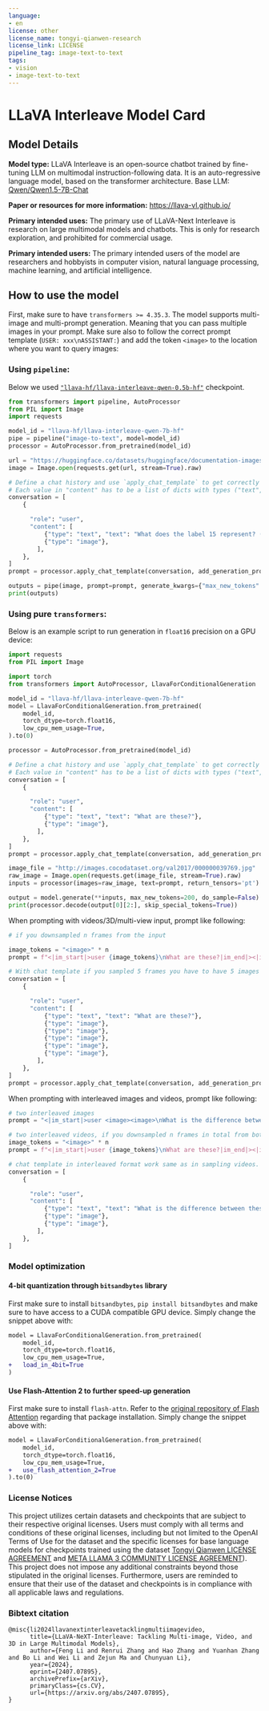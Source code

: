 ```yaml
---
language:
- en
license: other
license_name: tongyi-qianwen-research
license_link: LICENSE
pipeline_tag: image-text-to-text
tags:
- vision
- image-text-to-text
---
```


# LLaVA Interleave Model Card

## Model Details


**Model type:**
LLaVA Interleave is an open-source chatbot trained by fine-tuning LLM on multimodal instruction-following data. It is an auto-regressive language model, based on the transformer architecture. 
Base LLM: [Qwen/Qwen1.5-7B-Chat](https://huggingface.co/Qwen/Qwen1.5-0.5B-Chat)

**Paper or resources for more information:**
https://llava-vl.github.io/

**Primary intended uses:** 
The primary use of LLaVA-Next Interleave is research on large multimodal models and chatbots. This is only for research exploration, and prohibited for commercial usage.

**Primary intended users:** 
The primary intended users of the model are researchers and hobbyists in computer vision, natural language processing, machine learning, and artificial intelligence.


## How to use the model

First, make sure to have `transformers >= 4.35.3`. 
The model supports multi-image and multi-prompt generation. Meaning that you can pass multiple images in your prompt. Make sure also to follow the correct prompt template (`USER: xxx\nASSISTANT:`) and add the token `<image>` to the location where you want to query images:

### Using `pipeline`:

Below we used [`"llava-hf/llava-interleave-qwen-0.5b-hf"`](https://huggingface.co/llava-hf/llava-interleave-qwen-0.5b-hf) checkpoint.


```python
from transformers import pipeline, AutoProcessor
from PIL import Image    
import requests

model_id = "llava-hf/llava-interleave-qwen-7b-hf"
pipe = pipeline("image-to-text", model=model_id)
processor = AutoProcessor.from_pretrained(model_id)

url = "https://huggingface.co/datasets/huggingface/documentation-images/resolve/main/transformers/tasks/ai2d-demo.jpg"
image = Image.open(requests.get(url, stream=True).raw)

# Define a chat history and use `apply_chat_template` to get correctly formatted prompt
# Each value in "content" has to be a list of dicts with types ("text", "image") 
conversation = [
    {

      "role": "user",
      "content": [
          {"type": "text", "text": "What does the label 15 represent? (1) lava (2) core (3) tunnel (4) ash cloud"},
          {"type": "image"},
        ],
    },
]
prompt = processor.apply_chat_template(conversation, add_generation_prompt=True)

outputs = pipe(image, prompt=prompt, generate_kwargs={"max_new_tokens": 200})
print(outputs)
```

### Using pure `transformers`:

Below is an example script to run generation in `float16` precision on a GPU device:

```python
import requests
from PIL import Image

import torch
from transformers import AutoProcessor, LlavaForConditionalGeneration

model_id = "llava-hf/llava-interleave-qwen-7b-hf"
model = LlavaForConditionalGeneration.from_pretrained(
    model_id, 
    torch_dtype=torch.float16, 
    low_cpu_mem_usage=True, 
).to(0)

processor = AutoProcessor.from_pretrained(model_id)

# Define a chat history and use `apply_chat_template` to get correctly formatted prompt
# Each value in "content" has to be a list of dicts with types ("text", "image") 
conversation = [
    {

      "role": "user",
      "content": [
          {"type": "text", "text": "What are these?"},
          {"type": "image"},
        ],
    },
]
prompt = processor.apply_chat_template(conversation, add_generation_prompt=True)

image_file = "http://images.cocodataset.org/val2017/000000039769.jpg"
raw_image = Image.open(requests.get(image_file, stream=True).raw)
inputs = processor(images=raw_image, text=prompt, return_tensors='pt').to(0, torch.float16)

output = model.generate(**inputs, max_new_tokens=200, do_sample=False)
print(processor.decode(output[0][2:], skip_special_tokens=True))
```


When prompting with videos/3D/multi-view input, prompt like following: 

```python
# if you downsampled n frames from the input

image_tokens = "<image>" * n
prompt = f"<|im_start|>user {image_tokens}\nWhat are these?|im_end|><|im_start|>assistant"

# With chat template if you sampled 5 frames you have to have 5 images in one conversation turn
conversation = [
    {

      "role": "user",
      "content": [
          {"type": "text", "text": "What are these?"},
          {"type": "image"},
          {"type": "image"},
          {"type": "image"},
          {"type": "image"},
          {"type": "image"},
        ],
    },
]
prompt = processor.apply_chat_template(conversation, add_generation_prompt=True)
```

When prompting with interleaved images and videos, prompt like following: 

```python
# two interleaved images
prompt = "<|im_start|>user <image><image>\nWhat is the difference between these two images?|im_end|><|im_start|>assistant"

# two interleaved videos, if you downsampled n frames in total from both videos
image_tokens = "<image>" * n
prompt = f"<|im_start|>user {image_tokens}\nWhat are these?|im_end|><|im_start|>assistant"

# chat template in interleaved format work same as in sampling videos. Just pass in as many images you want for a prompt
conversation = [
    {

      "role": "user",
      "content": [
          {"type": "text", "text": "What is the difference between these two images?"},
          {"type": "image"},
          {"type": "image"},
        ],
    },
]
```

### Model optimization

#### 4-bit quantization through `bitsandbytes` library

First make sure to install `bitsandbytes`, `pip install bitsandbytes` and make sure to have access to a CUDA compatible GPU device. Simply change the snippet above with: 

```diff
model = LlavaForConditionalGeneration.from_pretrained(
    model_id, 
    torch_dtype=torch.float16, 
    low_cpu_mem_usage=True,
+   load_in_4bit=True
)
```

#### Use Flash-Attention 2 to further speed-up generation

First make sure to install `flash-attn`. Refer to the [original repository of Flash Attention](https://github.com/Dao-AILab/flash-attention) regarding that package installation. Simply change the snippet above with: 

```diff
model = LlavaForConditionalGeneration.from_pretrained(
    model_id, 
    torch_dtype=torch.float16, 
    low_cpu_mem_usage=True,
+   use_flash_attention_2=True
).to(0)
```

### License Notices
  
This project utilizes certain datasets and checkpoints that are subject to their respective original licenses. Users must comply with all terms and conditions of these original licenses, including but not limited to the OpenAI Terms of Use for the dataset and the specific licenses for base language models for checkpoints trained using the dataset [Tongyi Qianwen LICENSE AGREEMENT](https://github.com/QwenLM/Qwen/blob/main/Tongyi%20Qianwen%20LICENSE%20AGREEMENT) and [META LLAMA 3 COMMUNITY LICENSE AGREEMENT](https://llama.meta.com/llama3/license/)). This project does not impose any additional constraints beyond those stipulated in the original licenses. Furthermore, users are reminded to ensure that their use of the dataset and checkpoints is in compliance with all applicable laws and regulations.

### Bibtext citation

```bibtext
@misc{li2024llavanextinterleavetacklingmultiimagevideo,
      title={LLaVA-NeXT-Interleave: Tackling Multi-image, Video, and 3D in Large Multimodal Models}, 
      author={Feng Li and Renrui Zhang and Hao Zhang and Yuanhan Zhang and Bo Li and Wei Li and Zejun Ma and Chunyuan Li},
      year={2024},
      eprint={2407.07895},
      archivePrefix={arXiv},
      primaryClass={cs.CV},
      url={https://arxiv.org/abs/2407.07895}, 
}
```